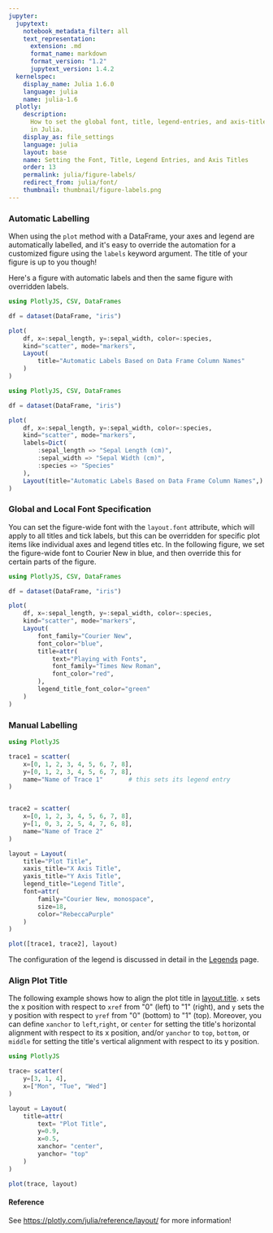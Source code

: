 ```yaml
---
jupyter:
  jupytext:
    notebook_metadata_filter: all
    text_representation:
      extension: .md
      format_name: markdown
      format_version: "1.2"
      jupytext_version: 1.4.2
  kernelspec:
    display_name: Julia 1.6.0
    language: julia
    name: julia-1.6
  plotly:
    description:
      How to set the global font, title, legend-entries, and axis-titles
      in Julia.
    display_as: file_settings
    language: julia
    layout: base
    name: Setting the Font, Title, Legend Entries, and Axis Titles
    order: 13
    permalink: julia/figure-labels/
    redirect_from: julia/font/
    thumbnail: thumbnail/figure-labels.png
---
```


### Automatic Labelling

When using the `plot` method with a DataFrame, your axes and legend are automatically labelled, and it's easy to override the automation for a customized figure using the `labels` keyword argument. The title of your figure is up to you though!

Here's a figure with automatic labels and then the same figure with overridden labels.

```julia
using PlotlyJS, CSV, DataFrames

df = dataset(DataFrame, "iris")

plot(
    df, x=:sepal_length, y=:sepal_width, color=:species,
    kind="scatter", mode="markers",
    Layout(
        title="Automatic Labels Based on Data Frame Column Names"
    )
)
```

```julia
using PlotlyJS, CSV, DataFrames

df = dataset(DataFrame, "iris")

plot(
    df, x=:sepal_length, y=:sepal_width, color=:species,
    kind="scatter", mode="markers",
    labels=Dict(
        :sepal_length => "Sepal Length (cm)",
        :sepal_width => "Sepal Width (cm)",
        :species => "Species"
    ),
    Layout(title="Automatic Labels Based on Data Frame Column Names",)
)

```

### Global and Local Font Specification

You can set the figure-wide font with the `layout.font` attribute, which will apply to all titles and tick labels, but this can be overridden for specific plot items like individual axes and legend titles etc. In the following figure, we set the figure-wide font to Courier New in blue, and then override this for certain parts of the figure.

```julia
using PlotlyJS, CSV, DataFrames

df = dataset(DataFrame, "iris")

plot(
    df, x=:sepal_length, y=:sepal_width, color=:species,
    kind="scatter", mode="markers",
    Layout(
        font_family="Courier New",
        font_color="blue",
        title=attr(
            text="Playing with Fonts",
            font_family="Times New Roman",
            font_color="red",
        ),
        legend_title_font_color="green"
    )
)
```

### Manual Labelling

```julia
using PlotlyJS

trace1 = scatter(
    x=[0, 1, 2, 3, 4, 5, 6, 7, 8],
    y=[0, 1, 2, 3, 4, 5, 6, 7, 8],
    name="Name of Trace 1"       # this sets its legend entry
)


trace2 = scatter(
    x=[0, 1, 2, 3, 4, 5, 6, 7, 8],
    y=[1, 0, 3, 2, 5, 4, 7, 6, 8],
    name="Name of Trace 2"
)

layout = Layout(
    title="Plot Title",
    xaxis_title="X Axis Title",
    yaxis_title="Y Axis Title",
    legend_title="Legend Title",
    font=attr(
        family="Courier New, monospace",
        size=18,
        color="RebeccaPurple"
    )
)

plot([trace1, trace2], layout)
```

The configuration of the legend is discussed in detail in the [Legends](/julia/legend/) page.

### Align Plot Title

The following example shows how to align the plot title in [layout.title](https://plotly.com/julia/reference/layout/#layout-title). `x` sets the x position with respect to `xref` from "0" (left) to "1" (right), and `y` sets the y position with respect to `yref` from "0" (bottom) to "1" (top). Moreover, you can define `xanchor` to `left`,`right`, or `center` for setting the title's horizontal alignment with respect to its x position, and/or `yanchor` to `top`, `bottom`, or `middle` for setting the title's vertical alignment with respect to its y position.

```julia
using PlotlyJS

trace= scatter(
    y=[3, 1, 4],
    x=["Mon", "Tue", "Wed"]
)

layout = Layout(
    title=attr(
        text= "Plot Title",
        y=0.9,
        x=0.5,
        xanchor= "center",
        yanchor= "top"
    )
)

plot(trace, layout)
```

#### Reference

See https://plotly.com/julia/reference/layout/ for more information!
